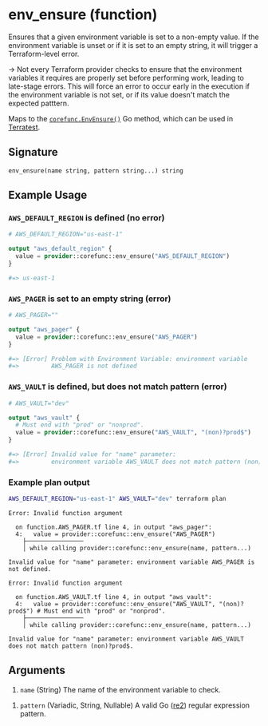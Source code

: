 <!--
---
page_title: "env_ensure function - corefunc"
subcategory: ""
description: |-
  Ensures that a given environment variable is set to a non-empty value.
  If the environment variable is unset or if it is set to an empty string,
  it will trigger a Terraform-level error.
  -> Not every Terraform provider checks to ensure that the environment variables it
  requires are properly set before performing work, leading to late-stage errors.
  This will force an error to occur early in the execution if the environment
  variable is not set, or if its value doesn't match the expected patttern.
  Maps to the corefunc.EnvEnsure() https://pkg.go.dev/github.com/northwood-labs/terraform-provider-corefunc/corefunc#EnvEnsure Go method, which can be used in
  Terratest https://terratest.gruntwork.io.
---
-->

# env_ensure (function)

Ensures that a given environment variable is set to a non-empty value.
If the environment variable is unset or if it is set to an empty string,
it will trigger a Terraform-level error.

-> Not every Terraform provider checks to ensure that the environment variables it
requires are properly set before performing work, leading to late-stage errors.
This will force an error to occur early in the execution if the environment
variable is not set, or if its value doesn't match the expected patttern.

Maps to the [`corefunc.EnvEnsure()`](https://pkg.go.dev/github.com/northwood-labs/terraform-provider-corefunc/corefunc#EnvEnsure) Go method, which can be used in
[Terratest](https://terratest.gruntwork.io).

## Signature

<!-- signature generated by tfplugindocs -->
```text
env_ensure(name string, pattern string...) string
```

## Example Usage

### `AWS_DEFAULT_REGION` is defined (no error)

```terraform
# AWS_DEFAULT_REGION="us-east-1"

output "aws_default_region" {
  value = provider::corefunc::env_ensure("AWS_DEFAULT_REGION")
}

#=> us-east-1
```

### `AWS_PAGER` is set to an empty string (error)

```terraform
# AWS_PAGER=""

output "aws_pager" {
  value = provider::corefunc::env_ensure("AWS_PAGER")
}

#=> [Error] Problem with Environment Variable: environment variable
#=>         AWS_PAGER is not defined
```

### `AWS_VAULT` is defined, but does not match pattern (error)

```terraform
# AWS_VAULT="dev"

output "aws_vault" {
  # Must end with "prod" or "nonprod".
  value = provider::corefunc::env_ensure("AWS_VAULT", "(non)?prod$")
}

#=> [Error] Invalid value for "name" parameter:
#=>         environment variable AWS_VAULT does not match pattern (non)?prod$
```

### Example plan output

```bash
AWS_DEFAULT_REGION="us-east-1" AWS_VAULT="dev" terraform plan
```

```plain
Error: Invalid function argument

  on function.AWS_PAGER.tf line 4, in output "aws_pager":
  4:   value = provider::corefunc::env_ensure("AWS_PAGER")
    ├────────────────
    │ while calling provider::corefunc::env_ensure(name, pattern...)

Invalid value for "name" parameter: environment variable AWS_PAGER is not defined.

Error: Invalid function argument

  on function.AWS_VAULT.tf line 4, in output "aws_vault":
  4:   value = provider::corefunc::env_ensure("AWS_VAULT", "(non)?prod$") # Must end with "prod" or "nonprod".
    ├────────────────
    │ while calling provider::corefunc::env_ensure(name, pattern...)

Invalid value for "name" parameter: environment variable AWS_VAULT does not match pattern (non)?prod$.
```

## Arguments

<!-- arguments generated by tfplugindocs -->
1. `name` (String) The name of the environment variable to check.
<!-- variadic argument generated by tfplugindocs -->
1. `pattern` (Variadic, String, Nullable) A valid Go ([re2](https://github.com/google/re2/wiki/Syntax)) regular expression pattern.

<!-- Preview the provider docs with the Terraform registry provider docs preview tool: https://registry.terraform.io/tools/doc-preview -->
